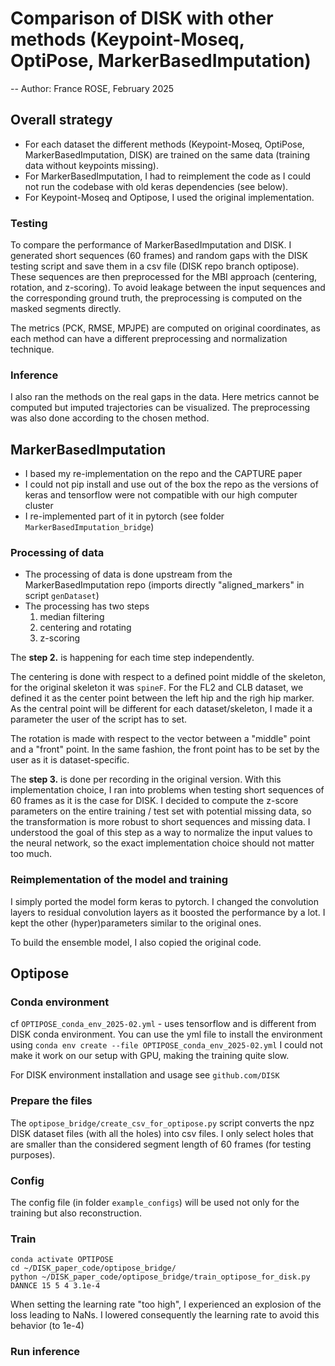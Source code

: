 # Comparison of DISK with other methods (Keypoint-Moseq, OptiPose, MarkerBasedImputation)
--
Author: France ROSE, February 2025

## Overall strategy

- For each dataset the different methods (Keypoint-Moseq, OptiPose, MarkerBasedImputation, DISK) are trained on the same data (training data without keypoints missing).
- For MarkerBasedImputation, I had to reimplement the code as I could not run the codebase with old keras dependencies (see below).
- For Keypoint-Moseq and Optipose, I used the original implementation.

### Testing

To compare the performance of MarkerBasedImputation and DISK. 
I generated short sequences (60 frames) and random gaps with the DISK testing script and save them in a csv file (DISK repo branch optipose).
These sequences are then preprocessed for the MBI approach (centering, rotation, and z-scoring). 
To avoid leakage between the input sequences and the corresponding ground truth, the preprocessing is computed on the masked segments directly.

The metrics (PCK, RMSE, MPJPE) are computed on original coordinates, as each method can have a different preprocessing and normalization technique.

### Inference

I also ran the methods on the real gaps in the data. Here metrics cannot be computed but imputed trajectories can be visualized.
The preprocessing was also done according to the chosen method.


## MarkerBasedImputation

- I based my re-implementation on the repo and the CAPTURE paper
- I could not pip install and use out of the box the repo as the versions of keras and tensorflow were not compatible with our high computer cluster
- I re-implemented part of it in pytorch (see folder `MarkerBasedImputation_bridge`)

### Processing of data

- The processing of data is done upstream from the MarkerBasedImputation repo (imports directly "aligned_markers" in script `genDataset`)
- The processing has two steps
  1. median filtering
  2. centering and rotating 
  3. z-scoring

The **step 2.** is happening for each time step independently. 

The centering is done with respect to a defined point middle of the skeleton, for the original skeleton it was `spineF`. 
For the FL2 and CLB dataset, we defined it as the center point between the left hip and the righ hip marker. 
As the central point will be different for each dataset/skeleton, I made it a parameter the user of the script has to set.

The rotation is made with respect to the vector between a "middle" point and a "front" point. In the same fashion, the front point has to be set by the user as it is dataset-specific.

The **step 3.** is done per recording in the original version. 
With this implementation choice, I ran into problems when testing short sequences of 60 frames as it is the case for DISK.
I decided to compute the z-score parameters on the entire training / test set with potential missing data, so the transformation is more robust to short sequences and missing data. 
I understood the goal of this step as a way to normalize the input values to the neural network, so the exact implementation choice should not matter too much.

### Reimplementation of the model and training

I simply ported the model form keras to pytorch.
I changed the convolution layers to residual convolution layers as it boosted the performance by a lot.
I kept the other (hyper)parameters similar to the original ones.

To build the ensemble model, I also copied the original code.



## Optipose

### Conda environment

cf `OPTIPOSE_conda_env_2025-02.yml` - uses tensorflow and is different from DISK conda environment.
You can use the yml file to install the environment using `conda env create --file OPTIPOSE_conda_env_2025-02.yml`
I could not make it work on our setup with GPU, making the training quite slow.

For DISK environment installation and usage see `github.com/DISK`


### Prepare the files

The `optipose_bridge/create_csv_for_optipose.py` script converts the npz DISK dataset files (with all the holes) into csv files. 
I only select holes that are smaller than the considered segment length of 60 frames (for testing purposes).

### Config

The config file (in folder `example_configs`) will be used not only for the training but also reconstruction.

### Train

```
conda activate OPTIPOSE
cd ~/DISK_paper_code/optipose_bridge/
python ~/DISK_paper_code/optipose_bridge/train_optipose_for_disk.py DANNCE 15 5 4 3.1e-4
```

When setting the learning rate "too high", I experienced an explosion of the loss leading to NaNs.
I lowered consequently the learning rate to avoid this behavior (to 1e-4)

### Run inference
